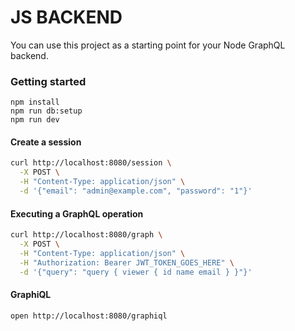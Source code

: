 # JS BACKEND

You can use this project as a starting point for your Node GraphQL backend.

### Getting started
```
npm install
npm run db:setup
npm run dev
```

#### Create a session
```bash
curl http://localhost:8080/session \
  -X POST \
  -H "Content-Type: application/json" \
  -d '{"email": "admin@example.com", "password": "1"}'
```

#### Executing a GraphQL operation
```bash
curl http://localhost:8080/graph \
  -X POST \
  -H "Content-Type: application/json" \
  -H "Authorization: Bearer JWT_TOKEN_GOES_HERE" \
  -d '{"query": "query { viewer { id name email } }"}'
```

#### GraphiQL
```
open http://localhost:8080/graphiql
```
